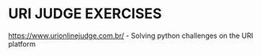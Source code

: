 # URI JUDGE EXERCISES
https://www.urionlinejudge.com.br/ - Solving python challenges on the URI platform
